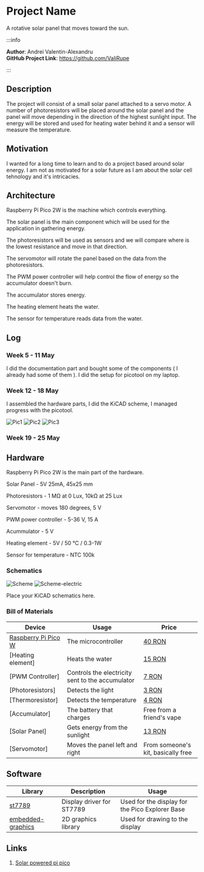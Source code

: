 # Project Name
A rotative solar panel that moves toward the sun.

:::info 

**Author**: Andrei Valentin-Alexandru \
**GitHub Project Link**: https://github.com/ValiRupe

:::

## Description

The project will consist of a small solar panel attached to a servo motor. A number of photoresistors will be placed around the solar panel and the panel will move depending in the direction of the highest sunlight input. The energy will be stored and used for heating water behind it and a sensor will measure the temperature.


## Motivation

I wanted for a long time to learn and to do a project based around solar energy. I am not as motivated for a solar future as I am about the solar cell tehnology and it's intricacies.

## Architecture 

Raspberry Pi Pico 2W is the machine which controls everything.

The solar panel is the main component which will be used for the application in gathering energy.

The photoresistors will be used as sensors and we will compare where is the lowest resistance and move in that direction.

The servomotor will rotate the panel based on the data from the photoresistors.

The PWM power controller will help control the flow of energy so the accumulator doesn't burn.

The accumulator stores energy.

The heating element heats the water.

The sensor for temperature reads data from the water.

## Log

<!-- write your progress here every week -->

### Week 5 - 11 May

I did the documentation part and bought some of the components ( I already had some of them ). I did the setup for picotool on my laptop.

### Week 12 - 18 May

I assembled the hardware parts, I did the KiCAD scheme, I managed progress with the picotool.

![Pic1](./pic1.webp)
![Pic2](./pic2.webp)
![Pic3](./pic3.webp)

### Week 19 - 25 May

## Hardware

Raspberry Pi Pico 2W is the main part of the hardware.

Solar Panel - 5V 25mA, 45x25 mm

Photoresistors - 1 MΩ at 0 Lux, 10kΩ at 25 Lux

Servomotor - moves 180 degrees, 5 V

PWM power controller - 5-36 V, 15 A

Acummulator - 5 V

Heating element - 5V / 50 ℃ / 0.3-1W

Sensor for temperature - NTC 100k


### Schematics 
![Scheme](./scheme.webp)
![Scheme-electric](./scheme-electric.webp)

Place your KiCAD schematics here.

### Bill of Materials

<!-- Fill out this table with all the hardware components that you might need.

The format is 
```
| [Device](link://to/device) | This is used ... | [price](link://to/store) |

```

-->

| Device | Usage | Price |
|--------|--------|-------|
| [Raspberry Pi Pico W](https://www.raspberrypi.com/documentation/microcontrollers/raspberry-pi-pico.html) | The microcontroller | [40 RON](https://www.optimusdigital.ro/en/raspberry-pi-boards/12394-raspberry-pi-pico-w.html) |
| [Heating element] | Heats the water | [15 RON](https://www.optimusdigital.ro/ro/altele/3060-mini-element-de-incalzire-ptc-5v-50-03-1w.html) |
| [PWM Controller] | Controls the electricity sent to the accumulator | [7 RON](https://www.optimusdigital.ro/ro/butoane-i-comutatoare/2387-modul-comutator-pwm-de-putere-5-36-v-15-a.html)| 
[Photoresistors] | Detects the light | [3 RON](https://www.optimusdigital.ro/ro/componente-electronice-altele/1863-fotorezistor-tip-5528.html) |
| [Thermoresistor] | Detects the temperature | [4 RON](https://www.optimusdigital.ro/ro/senzori-senzori-de-temperatura/798-senzor-de-temperatura-100k-ntc.html) |
| [Accumulator] | The battery that charges | Free from a friend's vape |
| [Solar Panel] | Gets energy from the sunlight | [13 RON](https://ardushop.ro/ro/alimentare/1377-mini-panou-fotovoltaic-5v-25ma-6427854020109.html) |
| [Servomotor] | Moves the panel left and right | From someone's kit, basically free |



## Software

| Library | Description | Usage |
|---------|-------------|-------|
| [st7789](https://github.com/almindor/st7789) | Display driver for ST7789 | Used for the display for the Pico Explorer Base |
| [embedded-graphics](https://github.com/embedded-graphics/embedded-graphics) | 2D graphics library | Used for drawing to the display |

## Links

<!-- Add a few links that inspired you and that you think you will use for your project -->

1. [Solar powered pi pico](https://www.youtube.com/watch?v=molEMt655YQ)

